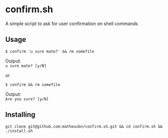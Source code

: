 # confirm.sh
A simple script to ask for user confirmation on shell commands

## Usage
`$ confirm 'u sure mate?' && rm somefile`  

Output:  
`u sure mate? [y/N]`
  
or  

`$ confirm && rm somefile`  

Output:  
`Are you sure? [y/N]`  

## Installing
`git clone git@github.com:matheusbn/confirm.sh.git && cd confirm.sh && ./install.sh`
